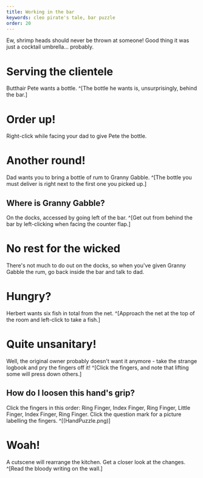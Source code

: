 ```yaml
---
title: Working in the bar
keywords: cleo pirate's tale, bar puzzle
order: 20
---
```


Ew, shrimp heads should never be thrown at someone! Good thing it was just a cocktail umbrella... probably.

# Serving the clientele
Butthair Pete wants a bottle. ^[The bottle he wants is, unsurprisingly, behind the bar.]

# Order up!
Right-click while facing your dad to give Pete the bottle.

# Another round!
Dad wants you to bring a bottle of rum to Granny Gabble. ^[The bottle you must deliver is right next to the first one you picked up.]

## Where is Granny Gabble?
On the docks, accessed by going left of the bar. ^[Get out from behind the bar by left-clicking when facing the counter flap.]

# No rest for the wicked
There's not much to do out on the docks, so when you've given Granny Gabble the rum, go back inside the bar and talk to dad.

# Hungry?
Herbert wants six fish in total from the net. ^[Approach the net at the top of the room and left-click to take a fish.]

# Quite unsanitary!
Well, the original owner probably doesn't want it anymore - take the strange logbook and pry the fingers off it! ^[Click the fingers, and note that lifting some will press down others.]

## How do I loosen this hand's grip?
Click the fingers in this order: Ring Finger, Index Finger, Ring Finger, Little Finger, Index Finger, Ring Finger.
 Click the question mark for a picture labelling the fingers. ^[(HandPuzzle.png)]

# Woah!
A cutscene will rearrange the kitchen. Get a closer look at the changes. ^[Read the bloody writing on the wall.]